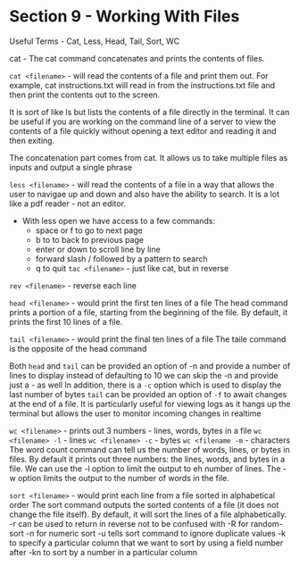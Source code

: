 # Section 9 - Working With Files
Useful Terms - Cat, Less, Head, Tail, Sort, WC

cat - The cat command concatenates and prints the contents of files.

`cat <filename>` - will read the contents of a file and print them out. For example, cat instructions.txt will read in from the instructions.txt file and then print the contents out to the screen.

It is sort of like ls but lists the contents of a file directly in the terminal. It can be useful if you are working on the command line of a server to view the contents of a file quickly without opening a text editor and reading it and then exiting.

The concatenation part comes from cat. It allows us to take multiple files as inputs and output a single phrase

`less <filename>` - will read the contents of a file in a way that allows the user to navigae up and down and also have the ability to search. It is a lot like a pdf reader - not an editor.
- With less open we have access to a few commands:
	- space or f to go to next page
	- b to to back to previous page
	- enter or down to scroll line by line
	- forward slash / followed by a pattern to search
	- q to quit
`tac <filename>` - just like cat, but in reverse

`rev <filename>` - reverse each line

`head <filename>` - would print the first ten lines of a file
The head command prints a portion of a file, starting from the beginning of the file. By default, it prints the first 10 lines of a file.

`tail <filename>` - would print the final ten lines of a file
The taile command is the opposite of the head command

Both `head` and `tail` can be provided an option of -n <number> and provide a number of lines to display instead of defaulting to 10 we can skip the -n and provide just a -<number> as well
In addition, there is a `-c` option which is used to display the last number of bytes
`tail` can be provided an option of `-f` to await changes at the end of a file. It is particularly useful for viewing logs as it hangs up the terminal but allows the user to monitor incoming changes in realtime

`wc <filename>` - prints out 3 numbers - lines, words, bytes in a file
`wc <filename> -l` - lines
`wc <filename> -c` - bytes
`wc <filename -m` - characters
The word count command can tell us the number of words, lines, or bytes in files. By default it prints out three numbers: the lines, words, and bytes in a file.
We can use the -l option to limit the output to eh number of lines.
The -w option limits the output to the number of words in the file.

`sort <filename>` - would print each line from a file sorted in alphabetical order
The sort command outputs the sorted contents of a file (it does not change the file itself). By default, it will sort the lines of a file alphabetically.
 -r can be used to return in reverse not to be confused with -R for random-sort
 -n for numeric sort
 -u tells sort command to ignore duplicate values
 -k <number> to specify a particular column that we want to sort by using a field number after
 -kn <number> to sort by a number in a particular column
